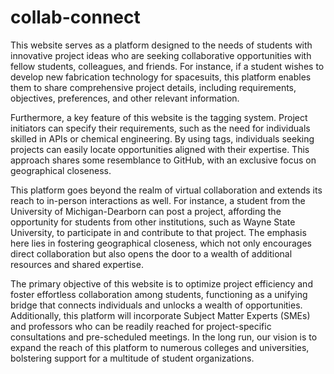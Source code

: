 # collab-connect

This website serves as a platform designed to the needs of students with innovative project ideas who are seeking collaborative opportunities with fellow students, colleagues, and friends. For instance, if a student wishes to develop new fabrication technology for spacesuits, this platform enables them to share comprehensive project details, including requirements, objectives, preferences, and other relevant information.

Furthermore, a key feature of this website is the tagging system. Project initiators can specify their requirements, such as the need for individuals skilled in APIs or chemical engineering. By using tags, individuals seeking projects can easily locate opportunities aligned with their expertise. This approach shares some resemblance to GitHub, with an exclusive focus on geographical closeness.

This platform goes beyond the realm of virtual collaboration and extends its reach to in-person interactions as well. For instance, a student from the University of Michigan-Dearborn can post a project, affording the opportunity for students from other institutions, such as Wayne State University, to participate in and contribute to that project. The emphasis here lies in fostering geographical closeness, which not only encourages direct collaboration but also opens the door to a wealth of additional resources and shared expertise.

The primary objective of this website is to optimize project efficiency and foster effortless collaboration among students, functioning as a unifying bridge that connects individuals and unlocks a wealth of opportunities. Additionally, this platform will incorporate Subject Matter Experts (SMEs) and professors who can be readily reached for project-specific consultations and pre-scheduled meetings. In the long run, our vision is to expand the reach of this platform to numerous colleges and universities, bolstering support for a multitude of student organizations.

